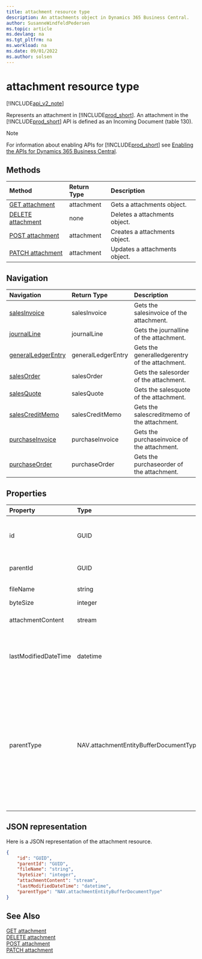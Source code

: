 ```yaml
---
title: attachment resource type  
description: An attachments object in Dynamics 365 Business Central.
author: SusanneWindfeldPedersen
ms.topic: article
ms.devlang: na
ms.tgt_pltfrm: na
ms.workload: na
ms.date: 09/01/2022
ms.author: solsen
---
```


# attachment resource type

[!INCLUDE[api_v2_note](../../../includes/api_v2_note.md)]

<!-- START>DO_NOT_EDIT -->
<!-- IMPORTANT:Do not edit any of the content between here and the END>DO_NOT_EDIT. -->
Represents an attachment in [!INCLUDE[prod_short](../../../includes/prod_short.md)]. An attachment in the [!INCLUDE[prod_short](../../../includes/prod_short.md)] API is defined as an Incoming Document (table 130).

> [!NOTE]
> For information about enabling APIs for [!INCLUDE[prod_short](../../../includes/prod_short.md)] see [Enabling the APIs for Dynamics 365 Business Central](../enabling-apis-for-dynamics-nav.md).

## Methods

| Method | Return Type|Description |
|:--------------------|:-----------|:-------------------------|
|[GET attachment](../api/dynamics_attachment_get.md)|attachment|Gets a attachments object.|
|[DELETE attachment](../api/dynamics_attachment_delete.md)|none|Deletes a attachments object.|
|[POST attachment](../api/dynamics_attachment_create.md)|attachment|Creates a attachments object.|
|[PATCH attachment](../api/dynamics_attachment_update.md)|attachment|Updates a attachments object.|


## Navigation

| Navigation |Return Type| Description |
|:----------|:----------|:-----------------|
|[salesInvoice](dynamics_salesinvoice.md)|salesInvoice |Gets the salesinvoice of the attachment.|
|[journalLine](dynamics_journalline.md)|journalLine |Gets the journalline of the attachment.|
|[generalLedgerEntry](dynamics_generalledgerentry.md)|generalLedgerEntry |Gets the generalledgerentry of the attachment.|
|[salesOrder](dynamics_salesorder.md)|salesOrder |Gets the salesorder of the attachment.|
|[salesQuote](dynamics_salesquote.md)|salesQuote |Gets the salesquote of the attachment.|
|[salesCreditMemo](dynamics_salescreditmemo.md)|salesCreditMemo |Gets the salescreditmemo of the attachment.|
|[purchaseInvoice](dynamics_purchaseinvoice.md)|purchaseInvoice |Gets the purchaseinvoice of the attachment.|
|[purchaseOrder](dynamics_purchaseorder.md)|purchaseOrder |Gets the purchaseorder of the attachment.|

## Properties

| Property           | Type   |Description     |
|:-------------------|:-------|:---------------|
|id|GUID|The unique ID of the attachments. Non-editable.|
|parentId|GUID|The ID of the parent entity. |
|fileName|string|Logical filename.|
|byteSize|integer|File size.|
|attachmentContent|stream|The attachment's content.|
|lastModifiedDateTime|datetime|The last datetime the attachments was modified. Read-Only.|
|parentType|NAV.attachmentEntityBufferDocumentType|The type of the parent document of the attachments. It can be " ", "Journal", "Sales Order", "Sales Quote", "Sales Credit Memo", "Sales Invoice" or "Purchase Invoice".|

## JSON representation

Here is a JSON representation of the attachment resource.


```json
{
    "id": "GUID",
    "parentId": "GUID",
    "fileName": "string",
    "byteSize": "integer",
    "attachmentContent": "stream",
    "lastModifiedDateTime": "datetime",
    "parentType": "NAV.attachmentEntityBufferDocumentType"
}
```
<!-- IMPORTANT: END>DO_NOT_EDIT -->



## See Also

[GET attachment](../api/dynamics_attachment_Get.md)  
[DELETE attachment](../api/dynamics_attachment_Delete.md)  
[POST attachment](../api/dynamics_attachment_Create.md)  
[PATCH attachment](../api/dynamics_attachment_Update.md)
